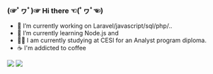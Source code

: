 ### (☞ﾟヮﾟ)☞ Hi there ☜(ﾟヮﾟ☜)

- 🔭 I’m currently working on Laravel/javascript/sql/php/..
- 🌱 I’m currently learning Node.js and
- 👨‍🎓 I am currently studying at CESI for an Analyst program diploma.
- ☕ I'm addicted to coffee

<img src="https://github-readme-stats.vercel.app/api?username=ppoupardin&langs_count=8&count_private=true&show_icons=true&layout=compact&theme=cobalt" />
<img src="https://github-readme-stats.vercel.app/api/top-langs/?username=ppoupardin&count_private=true&show_icons=true&layout=compact&theme=cobalt" />
